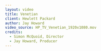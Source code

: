 ```yaml
---
layout: video
title: Venetian
client: Hewlett Packard
author: Jay Howard
video_source: HP_TV_Venetian_1920x1080.mov
credits:
  - Simon McQuoid, Director
  - Jay Howard, Producer
---
```

